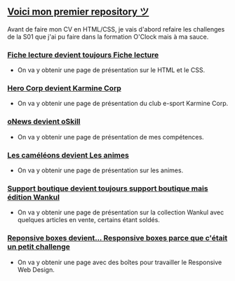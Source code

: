 ## [Voici mon premier repository ツ](https://aurozia.github.io/html/index.html)

Avant de faire mon CV en HTML/CSS, je vais d'abord refaire les challenges de la S01 que j'ai pu faire dans la formation O'Clock mais à ma sauce.

### [Fiche lecture devient toujours Fiche lecture](https://aurozia.github.io/html/fiche-lecture.html)

- On va y obtenir une page de présentation sur le HTML et le CSS.

### [Hero Corp devient Karmine Corp](https://aurozia.github.io/html/karmine-corp.html)

- On va y obtenir une page de présentation du club e-sport Karmine Corp.

### [oNews devient oSkill](https://aurozia.github.io/html/oskill.html)

- On va y obtenir une page de présentation de mes compétences.

### [Les caméléons devient Les animes](https://aurozia.github.io/html/animes.html)

- On va y obtenir une page de présentation sur les animes.

### [Support boutique devient toujours support boutique mais édition Wankul](https://aurozia.github.io/html/wankul.html)

- On va y obtenir une page de présentation sur la collection Wankul avec quelques articles en vente, certains étant soldés.

### [Reponsive boxes devient... Responsive boxes parce que c'était un petit challenge](https://aurozia.github.io/html/responsive-boxes.html)

- On va y obtenir une page avec des boîtes pour travailler le Responsive Web Design.